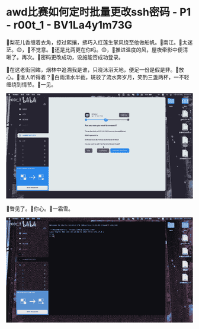 # awd比赛如何定时批量更改ssh密码 - P1 - r00t_1 - BV1La4y1m73G

🎼梨花儿香缠着衣角，掠过熙攘，拂巧入红莲生掌风绕至他做船帆。🎼南江。🎼太迷茫。😊，🎼不觉意。🎼还是比两更在你吗。😊，🎼推进温度的风，屋夜牵影中便清晰了。再次。🎼密码更改成功，设施能否成功登录。

🎼在这老街回眸，烟林中追溯我是谁，只晓沐浴天地，便足一份是假是非。🎼放心。🎼谁人听得着？🎼白雨清水半截，斑驳了流水奔岁月，笑酌三盏两杯，一不轻缠绕到情节。🎼一见。



![](img/823d02a9fe9ba1f3140e94d1626f12c7_1.png)

🎼瞥见了。🎼你心。🎼一霜雪。

![](img/823d02a9fe9ba1f3140e94d1626f12c7_3.png)